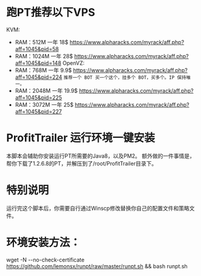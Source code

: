 # 跑PT推荐以下VPS
KVM:
- RAM：512M 一年 18$ https://www.alpharacks.com/myrack/aff.php?aff=1045&pid=58
- RAM：1024M 一年 28$ https://www.alpharacks.com/myrack/aff.php?aff=1045&pid=148
OpenVZ:
- RAM：768M 一年 9.9$ https://www.alpharacks.com/myrack/aff.php?aff=1045&pid=224 `推荐一个 BOT 买一个这个，挂多个 BOT，买多个。IP 保持唯一。`
- RAM：2048M 一年 19.9$ https://www.alpharacks.com/myrack/aff.php?aff=1045&pid=225
- RAM：3072M 一年 25$ https://www.alpharacks.com/myrack/aff.php?aff=1045&pid=227

# ProfitTrailer 运行环境一键安装
本脚本会辅助你安装运行PT所需要的Java8，以及PM2。
额外做的一件事情是，帮你下载了1.2.6.8的PT，并解压到了/root/ProfitTrailer目录下。

# 特别说明
运行完这个脚本后，你需要自行通过Winscp修改替换你自己的配置文件和策略文件。

# 环境安装方法：
  wget -N --no-check-certificate https://github.com/lemonsx/runpt/raw/master/runpt.sh && bash runpt.sh

